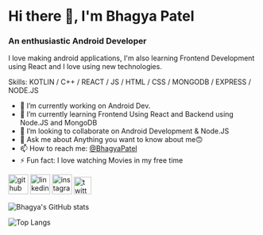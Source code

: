 # Hi there 👋, I'm Bhagya Patel
### An enthusiastic Android Developer
I love making android applications, I'm also learning Frontend Development using React and I love using new technologies.

Skills: KOTLIN / C++ / REACT / JS / HTML / CSS / MONGODB / EXPRESS / NODE.JS

- 🔭 I’m currently working on Android Dev. 
- 🌱 I’m currently learning Frontend Using React and Backend using Node.JS and MongoDB
- 👯 I’m looking to collaborate on Android Development & Node.JS
- 💬 Ask me about Anything you want to know about me🙃 
- 📫 How to reach me: <a href='https://www.linkedin.com/in/bhagya-s-patel/'>@BhagyaPatel</a> 
- ⚡ Fun fact: I love watching Movies in my free time 

[<img src='https://upload.wikimedia.org/wikipedia/commons/thumb/a/ae/Github-desktop-logo-symbol.svg/2048px-Github-desktop-logo-symbol.svg.png' alt='github' height='40'>](https://github.com/bhagyaspatel) [<img src='https://www.freeiconspng.com/uploads/linkedin-icon-32.png' alt='linkedin' height='40'>](https://www.linkedin.com/in/bhagya-patel-9836081b7//) [<img src='https://upload.wikimedia.org/wikipedia/commons/thumb/a/a5/Instagram_icon.png/2048px-Instagram_icon.png' alt='instagram' height='40'>](https://www.instagram.com/_bhagya_patel_09/?hl=en/)  [<img src='https://www.freeiconspng.com/uploads/new-x-twitter-logo-png-photo-1.png' alt='twitter' height='35'>](https://twitter.com/BhagyaP09)  

![Bhagya's GitHub stats](https://github-readme-stats.vercel.app/api?username=bhagyaspatel&show_icons=true&theme=radical) 

![Top Langs](https://github-readme-stats.vercel.app/api/top-langs/?username=bhagyaspatel&layout=compact)



